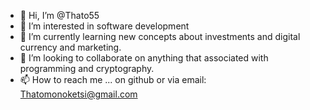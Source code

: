 - 👋 Hi, I’m @Thato55
- 👀 I’m interested in software development 
- 🌱 I’m currently learning new concepts about investments and digital currency and marketing. 
- 💞️ I’m looking to collaborate on anything that associated with programming and cryptography.
- 📫 How to reach me ... on github or via email: Thatomonoketsi@gmail.com 

<!---
Thato55/Thato55 is a ✨ special ✨ repository because its `README.md` (this file) appears on your GitHub profile.
You can click the Preview link to take a look at your changes.
--->
